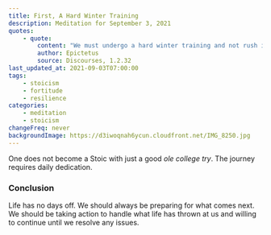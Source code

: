 ```yaml
---
title: First, A Hard Winter Training
description: Meditation for September 3, 2021
quotes:
    - quote:
        content: "We must undergo a hard winter training and not rush into things for which we haven't prepared."
        author: Epictetus
        source: Discourses, 1.2.32
last_updated_at: 2021-09-03T07:00:00
tags:
    - stoicism
    - fortitude
    - resilience
categories:
    - meditation
    - stoicism
changeFreq: never
backgroundImage: https://d3iwoqnah6ycun.cloudfront.net/IMG_8250.jpg
---
```


One does not become a Stoic with just a good *ole college try*. The journey requires daily dedication.

### Conclusion

Life has no days off. We should always be preparing for what comes next. We should be taking action to handle what life 
has thrown at us and willing to continue until we resolve any issues.
